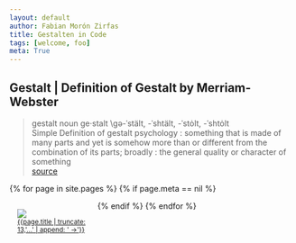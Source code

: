 ```yaml
---  
layout: default
author: Fabian Morón Zirfas
title: Gestalten in Code
tags: [welcome, foo]
meta: True
---  
```


## Gestalt | Definition of Gestalt by Merriam-Webster

>gestalt
>noun  ge·stalt \gə-ˈstält, -ˈshtält, -ˈstȯlt, -ˈshtȯlt\
>Simple Definition of gestalt
>psychology : something that is made of many parts and yet is somehow more than or different from the combination of its parts; broadly : the general quality or character of something  
[source](http://www.merriam-webster.com/dictionary/gestalt)  

{% for page in site.pages %}
{% if page.meta == nil  %}
<div class="thumb" style="float:left; margin: 1em;max-width:128px;">
<a href="{{ page.permalink | prepend: site.baseurl }}"><img src="{{site.baseurl}}/{{ page.path | replace:'index.md','' }}thumb.png">
<div><small>{{page.title | truncate: 13,'…' | append: ' →'}}</small></div>
</a>
<div class="clear-float"></div>
</div>
{% endif %}
{% endfor %}

<div class="clear-float"></div>